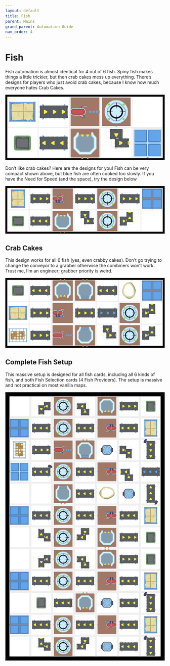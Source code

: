 ```yaml
---
layout: default
title: Fish
parent: Mains
grand_parent: Automation Guide
nav_order: 4
---
```


# Fish

Fish automation is almost identical for 4 out of 6 fish. Spiny fish makes things a little trickier, but then crab cakes mess up everything. There’s designs for players who just avoid crab cakes, because I know how much everyone hates Crab Cakes.

![fish_start.png](</assets/images/guide/mains/fish/fish_start.png>)

Don’t like crab cakes? Here are the designs for you! Fish can be very compact shown above, but blue fish are often cooked too slowly. If you have the Need for Speed (and the space), try the design below

![fish_thin_fast_no_crab.png](</assets/images/guide/mains/fish/fish_thin_fast_no_crab.png>)


## Crab Cakes

This design works for all 6 fish (yes, even crabby cakes). Don’t go trying to change the conveyor to a grabber otherwise the combiners won’t work. Trust me, I’m an engineer; grabber priority is weird.

![fish.png](</assets/images/guide/mains/fish/fish.png>)


## Complete Fish Setup

This massive setup is designed for all fish cards, including all 6 kinds of fish, and both Fish Selection cards (4 Fish Providers). The setup is massive and not practical on most vanilla maps.

![fish_full.png](</assets/images/guide/mains/fish/fish_full.png>)
